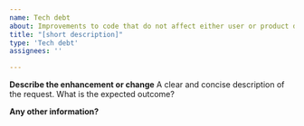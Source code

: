 ```yaml
---
name: Tech debt
about: Improvements to code that do not affect either user or product developers’ experiences.
title: "[short description]"
type: 'Tech debt'
assignees: ''

---
```

**Describe the enhancement or change**
A clear and concise description of the request. What is the expected outcome?

**Any other information?**
